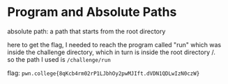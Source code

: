 # Program and Absolute Paths

absolute path: a path that starts from the root directory     

here to get the flag, I needed to reach the program called "run" which was inside the challenge directory, which in turn is inside the root directory /.    
so the path I used is `/challenge/run`

flag: 
`pwn.college{8qKcb4rm02rP1LJbhOy2pwMJIft.dVDN1QDLwIzN0czW}`

